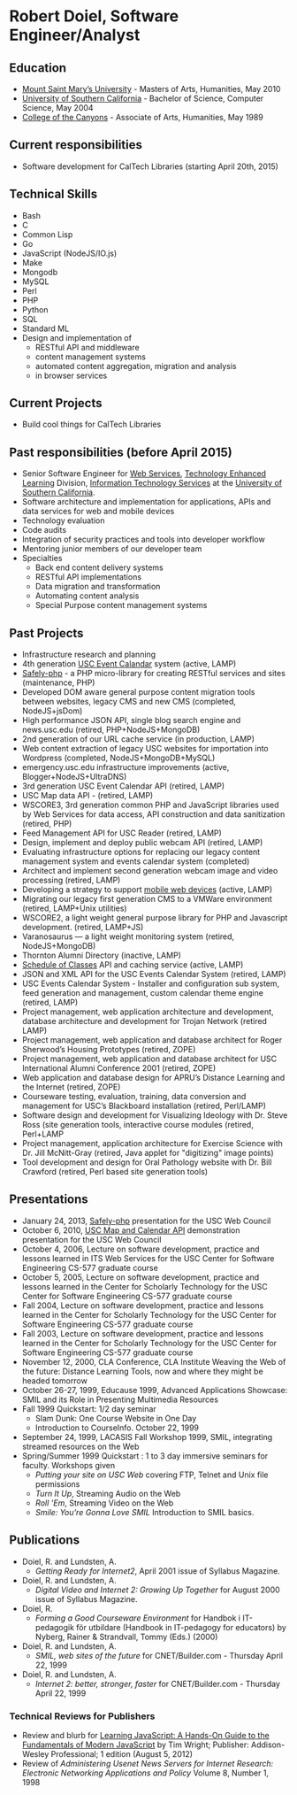 
# Robert Doiel, Software Engineer/Analyst

## Education

+ [Mount Saint Mary&rsquo;s University](http://www.msmu.edu/)  - Masters of Arts, Humanities, May 2010
+ [University of Southern California](http://www.usc.edu/) - Bachelor of Science, Computer Science, May 2004
+ [College of the Canyons](http://www.canyons.edu/) - Associate of Arts, Humanities, May 1989

## Current responsibilities

+ Software development for CalTech Libraries (starting April 20th, 2015)


## Technical Skills

+ Bash
+ C
+ Common Lisp
+ Go
+ JavaScript (NodeJS/IO.js)
+ Make
+ Mongodb
+ MySQL
+ Perl
+ PHP
+ Python
+ SQL
+ Standard ML
+ Design and implementation of 
    + RESTful API and middleware 
    + content management systems
    + automated content aggregation, migration and analysis
    + in browser services

## Current Projects

+ Build cool things for CalTech Libraries


## Past responsibilities (before April 2015)

+ Senior Software Engineer for [Web Services](http://www.usc.edu/web), [Technology Enhanced Learning](http://tel.usc.edu) Division, [Information Technology Services](http://itservices.usc.edu) at the [University of Southern California](http://www.usc.edu).
+ Software architecture and implementation for applications, APIs and data services for web and mobile devices
+ Technology evaluation
+ Code audits
+ Integration of security practices and tools into developer workflow
+ Mentoring junior members of our developer team
+ Specialties
    + Back end content delivery systems
    + RESTful API implementations
    + Data migration and transformation
    + Automating content analysis
    + Special Purpose content management systems


## Past Projects

+ Infrastructure research and planning
+ 4th generation [USC Event Calandar](https://web-app.usc.edu/web/ecal) system (active, LAMP)
+ [Safely-php](https://github.com/uscwebservices/safely-php) - a PHP micro-library for creating RESTful services and sites (maintenance, PHP)
+ Developed DOM aware general purpose content migration tools between websites, legacy CMS and new CMS (completed, NodeJS+jsDom)
+ High performance JSON API, single blog search engine and news.usc.edu (retired, PHP+NodeJS+MongoDB)
+ 2nd generation of our URL cache service (in production, LAMP)
+ Web content extraction of legacy USC websites for importation into Wordpress (completed, NodeJS+MongoDB+MySQL)
+ emergency.usc.edu infrastructure improvements (active, Blogger+NodeJS+UltraDNS)
+ 3rd generation USC Event Calendar API (retired, LAMP)
+ USC Map data API - (retired, LAMP)
+ WSCORE3, 3rd generation common PHP and JavaScript libraries used by Web Services for data access, API construction and data sanitization (retired, PHP) 
+ Feed Management API for USC Reader (retired, LAMP)
+ Design, implement and deploy public webcam API (retired, LAMP)
+ Evaluating infrastructure options for replacing our legacy content management system and events calendar system (completed)
+ Architect and implement second generation webcam image and video processing (retired, LAMP)
+ Developing a strategy to support [mobile web devices](http://mobile.usc.edu) (active, LAMP)
+ Migrating our legacy first generation CMS to a VMWare environment (retired, LAMP+Unix utilities)
+ WSCORE2, a light weight general purpose library for PHP and Javascript development. (retired, LAMP+JS)
+ Varanosaurus &mdash; a light weight monitoring system (retired, NodeJS+MongoDB)
+ Thornton Alumni Directory (inactive, LAMP)
+ [Schedule of Classes](http://web-app.usc.edu/web/soc/api/help) API and caching service (active, LAMP)
+ JSON and XML API for the USC Events Calendar System (retired, LAMP)
+ USC Events Calendar System - Installer and configuration sub system, feed generation and management, custom calendar theme engine (retired, LAMP)
+ Project management, web application architecture and development, database architecture and development for Trojan Network (retired LAMP)
+ Project management, web application and database architect for Roger Sherwood&rsquo;s Housing Prototypes (retired, ZOPE)
+ Project management, web application and database architect for USC International Alumni Conference 2001 (retired, ZOPE)
+ Web application and database design for APRU&rsquo;s Distance Learning and the Internet (retired, ZOPE)
+ Courseware testing, evaluation, training, data conversion and management for USC&rsquo;s Blackboard installation (retired, Perl/LAMP)
+ Software design and development for Visualizing Ideology with Dr. Steve Ross (site generation tools, interactive course modules (retired, Perl+LAMP
+ Project management, application architecture for Exercise Science  with Dr. Jill McNitt-Gray (retired, Java applet for "digitizing" image points)
+ Tool development and design for Oral Pathology website with Dr. Bill Crawford (retired, Perl based site generation tools)

## Presentations

+ January 24, 2013, [Safely-php](https://docs.google.com/presentation/d/1Efh9Z_HGBOxxYsupHQDok9-CjL4aBC-lGIAnZu5mm1E/edit?usp=sharing) presentation for the USC Web Council
+ October 6, 2010, [USC Map and Calendar API](usc-api-demos) demonstration presentation for the USC Web Council
+ October 4, 2006, Lecture on software development, practice and lessons learned in ITS Web Services for the USC Center for Software Engineering CS-577 graduate course
+ October 5, 2005, Lecture on software development, practice and lessons learned in the Center for Scholarly Technology for the USC Center for Software Engineering CS-577 graduate course
+ Fall 2004, Lecture on software development, practice and lessons learned in the Center for Scholarly Technology for the USC Center for Software Engineering CS-577 graduate course
+ Fall 2003, Lecture on software development, practice and lessons learned in the Center for Scholarly Technology for the USC Center for Software Engineering CS-577 graduate course
+ November 12, 2000, CLA Conference, CLA Institute Weaving the Web of the future: Distance Learning Tools, now and where they might be headed tomorrow
+ October 26-27, 1999, Educause 1999, Advanced Applications Showcase: SMIL and its Role in Presenting Multimedia Resources
+ Fall 1999 Quickstart: 1/2 day seminar
    - Slam Dunk: One Course Website in One Day
    - Introduction to CourseInfo. October 22, 1999
+ September 24, 1999, LACASIS Fall Workshop 1999, SMIL, integrating streamed resources on the Web
+ Spring/Summer 1999 Quickstart : 1 to 3 day immersive seminars for faculty. Workshops given
    - _Putting your site on USC Web_ covering FTP, Telnet and Unix file permissions
    - _Turn It Up_, Streaming Audio on the Web
    - _Roll &rsquo;Em_, Streaming Video on the Web
    - _Smile: You&rsquo;re Gonna Love SMIL_ Introduction to SMIL basics.

## Publications

+ Doiel, R. and Lundsten, A.
    - _Getting Ready for Internet2_, April 2001 issue of Syllabus Magazine.
+ Doiel, R. and Lundsten, A.
    - _Digital Video and Internet 2: Growing Up Together_ for August 2000 issue of Syllabus Magazine.
+ Doiel, R.
    - _Forming a Good Courseware Environment_ for Handbok i IT-pedagogik f&#246;r utbildare (Handbook in IT-pedagogy for educators) by Nyberg, Rainer & Strandvall, Tommy (Eds.) (2000)
+ Doiel, R. and Lundsten, A.
    - _SMIL, web sites of the future_ for CNET/Builder.com - Thursday April 22, 1999
+ Doiel, R. and Lundsten, A.
    - _Internet 2: better, stronger, faster_ for CNET/Builder.com - Thursday April 22, 1999

### Technical Reviews for Publishers

+ Review and blurb for [Learning JavaScript: A Hands-On Guide to the Fundamentals of Modern JavaScript](http://www.amazon.com/dp/0321832744) by Tim Wright; Publisher: Addison-Wesley Professional; 1 edition (August 5, 2012)
+ Review of _Administering Usenet News Servers for Internet Research: Electronic Networking Applications and Policy_ Volume 8, Number 1, 1998


